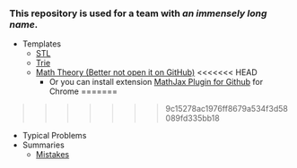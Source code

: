 ### This repository is used for a team with ***an immensely long name***.
* Templates
  * [STL](/Templates/STL.md)
  * [Trie](/Templates/Trie.md)
  * [Math Theory (Better not open it on GitHub)](/Templates/Math%20Theory.md)
<<<<<<< HEAD
    * Or you can install extension [MathJax Plugin for Github](https://chrome.google.com/webstore/detail/mathjax-plugin-for-github/ioemnmodlmafdkllaclgeombjnmnbima) for Chrome
=======
>>>>>>> 9c15278ac1976ff8679a534f3d58089fd335bb18
* Typical Problems
* Summaries
  * [Mistakes](/Summaries/Mistakes.md)
